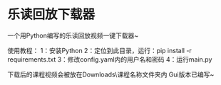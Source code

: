 # 乐读回放下载器
一个用Python编写的乐读回放视频一键下载器~

使用教程：
1：安装Python
2：定位到此目录，运行：pip install -r requirements.txt
3：修改config.yaml内的用户名和密码
4：运行main.py

下载后的课程视频会被放在Downloads\课程名称文件夹内
Gui版本已编写~
